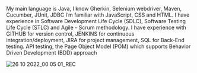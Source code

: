 My main language is Java, 
I know Gherkin, Selenium webdriver, Maven, Cucumber, JUnit, JDBC 
I’m familiar with JavaScript, CSS and HTML. 
I have experience in Software Development Life Cycle (SDLC), Software Testing Life Cycle (STLC) and Agile - Scrum methodology.
I have experience with GITHUB for version control, JENKINS for continuous integration/deployment, JIRA for project management, SQL for Back-End testing. 
API testing, the Page Object Model (POM) which supports Behavior Driven Development (BDD) approach

![26 10 2022_00 05 01_REC](https://user-images.githubusercontent.com/97681607/197881899-ca106925-f0b5-4e5c-91e5-835b5f8d5089.png)
